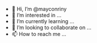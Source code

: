 - 👋 Hi, I’m @mayconriny
- 👀 I’m interested in ...
- 🌱 I’m currently learning ...
- 💞️ I’m looking to collaborate on ...
- 📫 How to reach me ...

<!---
mayconriny/mayconriny is a ✨ special ✨ repository because its `README.md` (this file) appears on your GitHub profile.
You can click the Preview link to take a look at your changes.
--->
